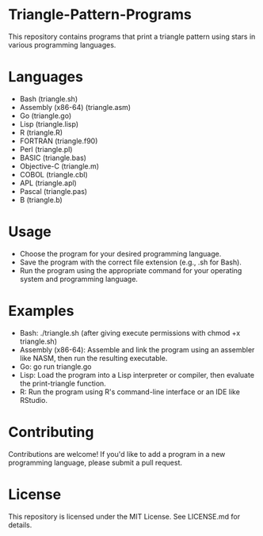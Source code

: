 # Triangle-Pattern-Programs

This repository contains programs that print a triangle pattern using stars in various programming languages.
# Languages

- Bash (triangle.sh)
- Assembly (x86-64) (triangle.asm)
- Go (triangle.go)
- Lisp (triangle.lisp)
- R (triangle.R)
- FORTRAN (triangle.f90)
- Perl (triangle.pl)
- BASIC (triangle.bas)
- Objective-C (triangle.m)
- COBOL (triangle.cbl)
- APL (triangle.apl)
- Pascal (triangle.pas)
- B (triangle.b)

# Usage

- Choose the program for your desired programming language.
- Save the program with the correct file extension (e.g., .sh for Bash).
- Run the program using the appropriate command for your operating system and programming language.

# Examples

- Bash: ./triangle.sh (after giving execute permissions with chmod +x triangle.sh)
- Assembly (x86-64): Assemble and link the program using an assembler like NASM, then run the resulting executable.
- Go: go run triangle.go
- Lisp: Load the program into a Lisp interpreter or compiler, then evaluate the print-triangle function.
- R: Run the program using R's command-line interface or an IDE like RStudio.

# Contributing

Contributions are welcome! If you'd like to add a program in a new programming language, please submit a pull request.

# License

This repository is licensed under the MIT License. See LICENSE.md for details.
